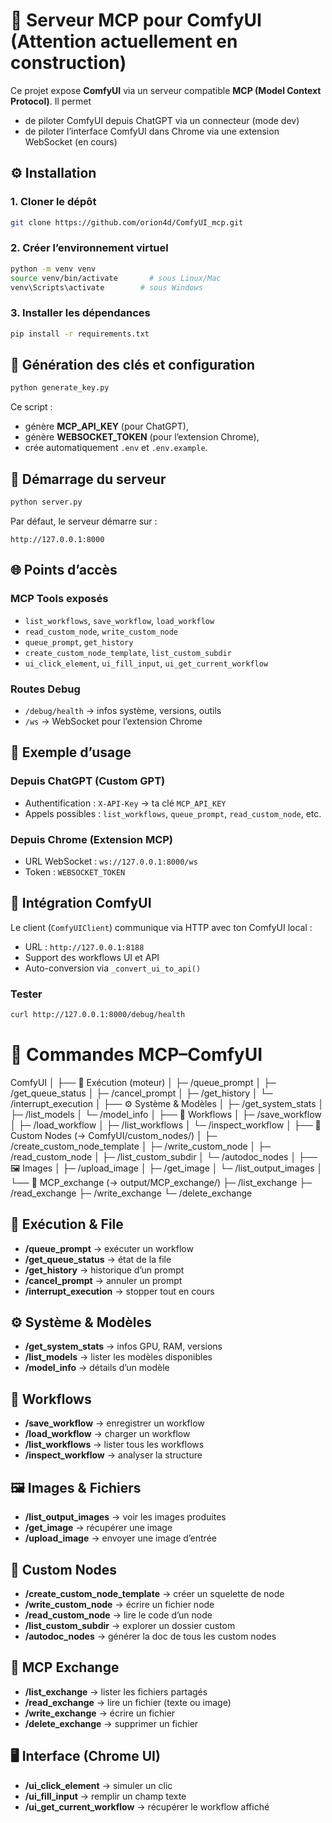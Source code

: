 # 🧠 Serveur MCP pour ComfyUI (Attention actuellement en construction)

Ce projet expose **ComfyUI** via un serveur compatible **MCP (Model Context Protocol)**.
Il permet 
- de piloter ComfyUI depuis ChatGPT via un connecteur (mode dev)
- de piloter l’interface ComfyUI dans Chrome via une extension WebSocket (en cours)

## ⚙️ Installation

### 1. Cloner le dépôt

```bash
git clone https://github.com/orion4d/ComfyUI_mcp.git
```

### 2. Créer l’environnement virtuel

```bash
python -m venv venv
source venv/bin/activate       # sous Linux/Mac
venv\Scripts\activate        # sous Windows
```

### 3. Installer les dépendances

```bash
pip install -r requirements.txt
```
## 🔐 Génération des clés et configuration

```bash
python generate_key.py
```

Ce script :
- génère **MCP_API_KEY** (pour ChatGPT),
- génère **WEBSOCKET_TOKEN** (pour l’extension Chrome),
- crée automatiquement `.env` et `.env.example`.

## 🚀 Démarrage du serveur

```bash
python server.py
```

Par défaut, le serveur démarre sur :
```
http://127.0.0.1:8000
```

## 🌐 Points d’accès

### MCP Tools exposés
- `list_workflows`, `save_workflow`, `load_workflow`
- `read_custom_node`, `write_custom_node`
- `queue_prompt`, `get_history`
- `create_custom_node_template`, `list_custom_subdir`
- `ui_click_element`, `ui_fill_input`, `ui_get_current_workflow`

### Routes Debug
- `/debug/health` → infos système, versions, outils
- `/ws` → WebSocket pour l’extension Chrome

## 🧱 Exemple d’usage

### Depuis ChatGPT (Custom GPT)
- Authentification : `X-API-Key` → ta clé `MCP_API_KEY`
- Appels possibles : `list_workflows`, `queue_prompt`, `read_custom_node`, etc.

### Depuis Chrome (Extension MCP)
- URL WebSocket : `ws://127.0.0.1:8000/ws`
- Token : `WEBSOCKET_TOKEN`

## 🧠 Intégration ComfyUI

Le client (`ComfyUIClient`) communique via HTTP avec ton ComfyUI local :
- URL : `http://127.0.0.1:8188`
- Support des workflows UI et API
- Auto-conversion via `_convert_ui_to_api()`

### Tester
```bash
curl http://127.0.0.1:8000/debug/health
```
# 📘 Commandes MCP–ComfyUI

ComfyUI
│
├── 🧠 Exécution (moteur)
│   ├─ /queue_prompt
│   ├─ /get_queue_status
│   ├─ /cancel_prompt
│   ├─ /get_history
│   └─ /interrupt_execution
│
├── ⚙️ Système & Modèles
│   ├─ /get_system_stats
│   ├─ /list_models
│   └─ /model_info
│
├── 🧩 Workflows
│   ├─ /save_workflow
│   ├─ /load_workflow
│   ├─ /list_workflows
│   └─ /inspect_workflow
│
├── 🔧 Custom Nodes (→ ComfyUI/custom_nodes/)
│   ├─ /create_custom_node_template
│   ├─ /write_custom_node
│   ├─ /read_custom_node
│   ├─ /list_custom_subdir
│   └─ /autodoc_nodes
│
├── 🖼️ Images
│   ├─ /upload_image
│   ├─ /get_image
│   └─ /list_output_images
│
└── 📂 MCP_exchange (→ output/MCP_exchange/)
    ├─ /list_exchange
    ├─ /read_exchange
    ├─ /write_exchange
    └─ /delete_exchange

## 🧠 Exécution & File
- **/queue_prompt** → exécuter un workflow
- **/get_queue_status** → état de la file
- **/get_history** → historique d’un prompt
- **/cancel_prompt** → annuler un prompt
- **/interrupt_execution** → stopper tout en cours

## ⚙️ Système & Modèles
- **/get_system_stats** → infos GPU, RAM, versions
- **/list_models** → lister les modèles disponibles
- **/model_info** → détails d’un modèle

## 🧩 Workflows
- **/save_workflow** → enregistrer un workflow
- **/load_workflow** → charger un workflow
- **/list_workflows** → lister tous les workflows
- **/inspect_workflow** → analyser la structure

## 🖼️ Images & Fichiers
- **/list_output_images** → voir les images produites
- **/get_image** → récupérer une image
- **/upload_image** → envoyer une image d’entrée

## 🔧 Custom Nodes
- **/create_custom_node_template** → créer un squelette de node
- **/write_custom_node** → écrire un fichier node
- **/read_custom_node** → lire le code d’un node
- **/list_custom_subdir** → explorer un dossier custom
- **/autodoc_nodes** → générer la doc de tous les custom nodes

## 📂 MCP Exchange
- **/list_exchange** → lister les fichiers partagés
- **/read_exchange** → lire un fichier (texte ou image)
- **/write_exchange** → écrire un fichier
- **/delete_exchange** → supprimer un fichier

## 🖥️ Interface (Chrome UI)
- **/ui_click_element** → simuler un clic
- **/ui_fill_input** → remplir un champ texte
- **/ui_get_current_workflow** → récupérer le workflow affiché
